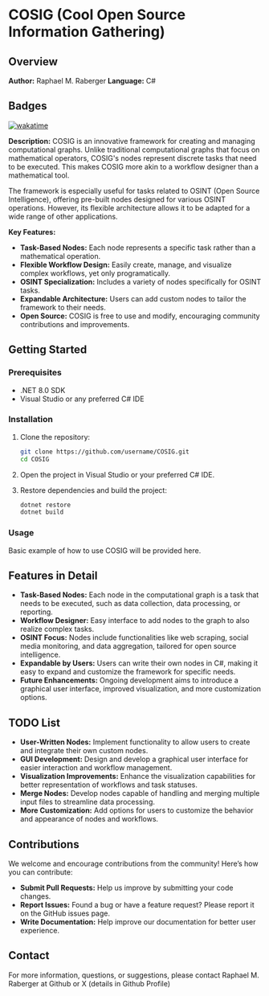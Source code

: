 # COSIG (Cool Open Source Information Gathering)

## Overview
**Author:** Raphael M. Raberger
**Language:** C#

## Badges
[![wakatime](https://wakatime.com/badge/github/Rabergsel/COSIG.svg)](https://wakatime.com/badge/github/Rabergsel/COSIG)

**Description:**
COSIG is an innovative framework for creating and managing computational graphs. Unlike traditional computational graphs that focus on mathematical operators, COSIG's nodes represent discrete tasks that need to be executed. This makes COSIG more akin to a workflow designer than a mathematical tool.

The framework is especially useful for tasks related to OSINT (Open Source Intelligence), offering pre-built nodes designed for various OSINT operations. However, its flexible architecture allows it to be adapted for a wide range of other applications.

**Key Features:**
- **Task-Based Nodes:** Each node represents a specific task rather than a mathematical operation.
- **Flexible Workflow Design:** Easily create, manage, and visualize complex workflows, yet only programatically.
- **OSINT Specialization:** Includes a variety of nodes specifically for OSINT tasks.
- **Expandable Architecture:** Users can add custom nodes to tailor the framework to their needs.
- **Open Source:** COSIG is free to use and modify, encouraging community contributions and improvements.

## Getting Started
### Prerequisites
- .NET 8.0 SDK
- Visual Studio or any preferred C# IDE

### Installation
1. Clone the repository:
    ```sh
    git clone https://github.com/username/COSIG.git
    cd COSIG
    ```
2. Open the project in Visual Studio or your preferred C# IDE.

3. Restore dependencies and build the project:
    ```sh
    dotnet restore
    dotnet build
    ```

### Usage
Basic example of how to use COSIG will be provided here.

## Features in Detail
- **Task-Based Nodes:** Each node in the computational graph is a task that needs to be executed, such as data collection, data processing, or reporting.
- **Workflow Designer:** Easy interface to add nodes to the graph to also realize complex tasks.
- **OSINT Focus:** Nodes include functionalities like web scraping, social media monitoring, and data aggregation, tailored for open source intelligence.
- **Expandable by Users:** Users can write their own nodes in C#, making it easy to expand and customize the framework for specific needs.
- **Future Enhancements:** Ongoing development aims to introduce a graphical user interface, improved visualization, and more customization options.

## TODO List
- **User-Written Nodes:** Implement functionality to allow users to create and integrate their own custom nodes.
- **GUI Development:** Design and develop a graphical user interface for easier interaction and workflow management.
- **Visualization Improvements:** Enhance the visualization capabilities for better representation of workflows and task statuses.
- **Merge Nodes:** Develop nodes capable of handling and merging multiple input files to streamline data processing.
- **More Customization:** Add options for users to customize the behavior and appearance of nodes and workflows.

## Contributions
We welcome and encourage contributions from the community! Here’s how you can contribute:
- **Submit Pull Requests:** Help us improve by submitting your code changes.
- **Report Issues:** Found a bug or have a feature request? Please report it on the GitHub issues page.
- **Write Documentation:** Help improve our documentation for better user experience.

## Contact
For more information, questions, or suggestions, please contact Raphael M. Raberger at Github or X (details in Github Profile)
